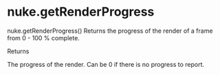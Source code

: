 # nuke.getRenderProgress
nuke.getRenderProgress()  Returns the progress of the render of a frame from 0 - 100 % complete.

Returns

The progress of the render. Can be 0 if there is no progress to report.
